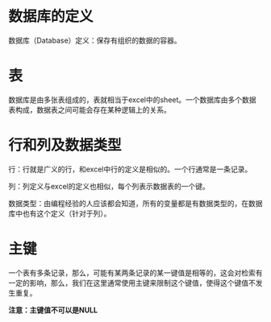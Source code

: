 # 数据库的定义

数据库（Database）定义：保存有组织的数据的容器。

# 表

数据库是由多张表组成的，表就相当于excel中的sheet。一个数据库由多个数据表构成，数据表之间可能会存在某种逻辑上的关系。

# 行和列及数据类型

行：行就是广义的行，和excel中行的定义是相似的。一个行通常是一条记录。

列：列定义与excel的定义也相似，每个列表示数据表的一个键。

数据类型：由编程经验的人应该都会知道，所有的变量都是有数据类型的，在数据库中也有这个定义（针对于列）。

# 主键

一个表有多条记录，那么，可能有某两条记录的某一键值是相等的，这会对检索有一定的影响，那么，我们在这里通常使用主键来限制这个键值，使得这个键值不发生重复。

**注意：主键值不可以是NULL**

